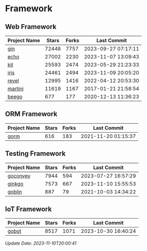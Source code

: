 # Framework

## Web Framework
| Project Name | Stars | Forks | Last Commit |
| ------------ | ----- | ----- | ----------- |
| [gin](https://github.com/gin-gonic/gin) | 72448 | 7757 | 2023-09-27 07:17:11 |
| [echo](https://github.com/labstack/echo) | 27002 | 2230 | 2023-11-07 13:09:43 |
| [kit](https://github.com/go-kit/kit) | 25593 | 2474 | 2023-05-29 21:23:33 |
| [iris](https://github.com/kataras/iris) | 24461 | 2494 | 2023-11-09 20:05:20 |
| [revel](https://github.com/revel/revel) | 12995 | 1416 | 2022-04-12 20:53:30 |
| [martini](https://github.com/go-martini/martini) | 11619 | 1167 | 2017-01-21 21:58:54 |
| [beego](https://github.com/astaxie/beego) | 677 | 177 | 2020-12-13 11:36:23 |

## ORM Framework
| Project Name | Stars | Forks | Last Commit |
| ------------ | ----- | ----- | ----------- |
| [gorm](https://github.com/jinzhu/gorm) | 616 | 183 | 2021-11-20 01:15:37 |

## Testing Framework
| Project Name | Stars | Forks | Last Commit |
| ------------ | ----- | ----- | ----------- |
| [goconvey](https://github.com/smartystreets/goconvey) | 7944 | 594 | 2023-07-27 16:57:29 |
| [ginkgo](https://github.com/onsi/ginkgo) | 7573 | 667 | 2023-11-10 15:55:53 |
| [goblin](https://github.com/franela/goblin) | 887 | 79 | 2021-10-03 14:34:22 |

## IoT Framework
| Project Name | Stars | Forks | Last Commit |
| ------------ | ----- | ----- | ----------- |
| [gobot](https://github.com/hybridgroup/gobot) | 8517 | 1071 | 2023-10-30 16:40:24 |

*Update Date: 2023-11-10T20:00:41*